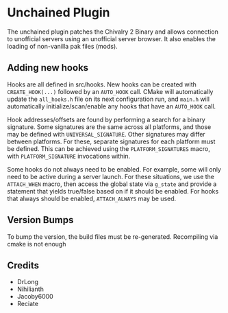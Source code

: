 # Unchained Plugin
The unchained plugin patches the Chivalry 2 Binary and allows connection to unofficial servers using an unofficial server browser. It also enables the loading of non-vanilla pak files (mods).

## Adding new hooks
Hooks are all defined in src/hooks.  New hooks can be created with `CREATE_HOOK(...)` followed by an `AUTO_HOOK` call. 
CMake will automatically update the `all_hooks.h` file on its next configuration run, and `main.h` will automatically 
initialize/scan/enable any hooks that have an `AUTO_HOOK` call.

Hook addresses/offsets are found by performing a search for a binary signature. Some signatures are the same across all
platforms, and those may be defined with `UNIVERSAL_SIGNATURE`.  Other signatures may differ between platforms. For 
these, separate signatures for each platform must be defined. This can be achieved using the `PLATFORM_SIGNATURES` 
macro, with `PLATFORM_SIGNATURE` invocations within.

Some hooks do not always need to be enabled. For example, some will only need to be active during a server launch.  For 
these situations, we use the `ATTACH_WHEN` macro, then access the global state via `g_state` and provide a statement 
that yields true/false based on if it should be enabled.  For hooks that always should be enabled, `ATTACH_ALWAYS` may 
be used.

## Version Bumps
To bump the version, the build files must be re-generated. Recompiling via cmake is not enough

## Credits
* DrLong
* Nihilianth
* Jacoby6000
* Reciate
